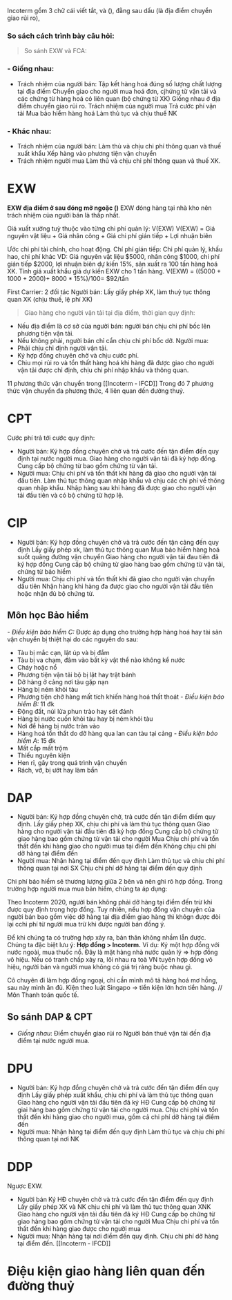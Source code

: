 Incoterm gồm 3 chữ cái viết tắt, và (), đằng sau dấu (là địa điểm chuyển giao rủi ro),
### So sách cách trình bày câu hỏi:
>So sánh EXW và FCA:
### - Giống nhau: 
- Trách nhiệm của người bán:
Tập kết hàng hoá đúng số lượng chất lượng tại địa điểm  Chuyển giao cho người mua hoá đơn, cjhứng từ vận tải và các chứng từ hàng hoá có liên quan (bộ chứng từ XK)
Giống nhau ở địa điểm chuyển giao rủi ro.
	Trách nhiệm của người mua
	Trả cước phí vận tải 
	Mua bảo hiểm hàng hoá
	Làm thủ tục và chịu thuế NK
### - Khác nhau:
- Trách nhiệm của người bán:
Làm thủ và chịu chi phí thông quan và thuế xuất khẩu
 Xếp hàng vào phương tiện vận chuyển  
 - Trách nhiệm người mua 
 Làm thủ và chịu chi phí thông quan và thuế XK.
# EXW
**EXW địa điểm ở sau đóng mở ngoặc ()**
EXW đóng hàng tại nhà kho nên trách nhiệm của người bán là thấp nhất. 

Giá xuất xưởng tuỳ thuộc vào từng chi phí quản lý: V(EXW)
V(EXW) = Giá nguyên vật liệu + Giá nhân công + Giá chi phí gián tiếp + Lợi nhuận biên

Ước chi phí tài chính, cho hoạt động.
Chí phí gián tiếp: Chi phí quản lý, khấu hao, chi phí khác
VD: Giá nguyên vật liệu $5000, nhân công $1000, chi phí gián tiếp $2000, lợi nhuận biên dự kiến 15%, sản xuất ra 100 tấn hàng hoá XK. Tính giá xuất khẩu giá dự kiến EXW cho 1 tấn hàng. 
V(EXW) = ((5000 + 1000 + 2000)+ 8000 * 15%)/100= $92/tấn

First Carrier: 2 đối tác
Người bán: Lấy giấy phép XK, làm thuỷ tục thông quan XK (chịu thuế, lệ phí XK)
> Giao hàng cho người vận tải tại địa điểm, thời gian quy định:
- Nếu địa điểm là cơ sở của người bán: người bán chịu chi phí bốc lên phương tiện vận tải.
- Nếu không phải, người bán chỉ cần chịu chi phí bốc dỡ.
Người mua:
- Phải chịu chỉ định người vận tải.
- Ký hợp đồng chuyên chở và chịu cước phí.
- Chiu mọi rủi ro và tổn thất hàng hoá khi hàng đã được giao cho người vận tải được chỉ định, chịu chi phí nhập khẩu và thông quan.

11 phương thức vận chuyển trong [[Incoterm - IFCD]] Trong đó 7 phương thức vận chuyển đa phương thức, 4 liên quan đến đường thuỷ. 

# CPT
Cước phí trả tới cước quy định:
- Người bán:
Ký hợp đồng chuyên chở và trả cước đến tận điểm đến quy định tại nước người mua.
Giao hàng cho người vận tải đã ký hợp đồng.
Cung cấp bộ chứng từ bao gồm chứng từ vận tải.
- Người mua: 
Chịu chi phí và tổn thất khi hàng đã giao cho người vận tải đầu tiên.
Làm thủ tục thông quan nhập khẩu và chịu các chi phí về thông quan nhập khẩu.
Nhập hàng sau khi hàng đã được giao cho người vận tải đầu tiên và có bộ chứng từ hợp lệ. 
# CIP 
- Người bán:
  Ký hợp đồng chuyên chở và trả cước đến tận cảng đến quy định 
  Lấy giấy phép xk, làm thủ tục thông quan
  Mua bảo hiểm hàng hoá suốt quãng đường vận chuyển
  Giao hàng cho người vận tải đau tiên đã ký hợp đồng
  Cung cấp bộ chứng từ giao hàng bao gồm chứng từ vận tải, chứng từ bảo hiểm
- Người mua:
  Chịu chi phí và tổn thất khi đã giao cho người vận chuyển dầu tiên
  Nhận hàng khi hàng đa được giao cho người vận tải đầu tiên hoặc nhận đủ bộ chứng từ.
## Môn học Bảo hiểm
*- Điều kiện bảo hiểm C:*
Được áp dụng cho trường hợp hàng hoá hay tài sản vận chuyển bị thiệt hại do các nguyên do sau:
- Tàu bị mắc cạn, lật úp và bị đắm
- Tàu bị va chạm, đâm vào bất kỳ vật thể nào không kể nước
- Cháy hoặc nổ
- Phương tiện vận tải bộ bị lật hay trật bánh
- Dỡ hàng ở cảng nơi tàu gặp nạn
- Hàng bị ném khỏi tàu
- Phương tiện chở hàng mất tích khiến hàng hoá thất thoát
*- Điều kiện bảo hiểm B:* 11 đk
- Động đất, núi lửa phun trào hay sét đánh 
- Hàng bị nước cuốn khỏi tàu hay bị ném khỏi tàu
- Nơi để hàng bị nước tràn vào
- Hàng hoá tổn thất do dỡ hàng qua lan can tàu tại cảng
*- Điều kiện bảo hiểm A*: 15 đk
- Mất cắp mất trộm
- Thiếu nguyên kiện
- Hen rỉ, gãy trong quá trình vận chuyển 
- Rách, vỡ, bị ướt hay làm bẩn
# DAP
- Người bán: 
  Ký hợp đồng chuyên chở, trả cước đến tận điểm điếm quy định.
  Lấy giấy phép XK, chịu chi phí và làm thủ tục thông quan
  Giao hàng cho người vận tải đầu tiên đã ký hợp đồng
  Cung cấp bộ chứng từ giao hàng bao gồm chứng từ vận tải cho người Mua
  Chịu chi phí và tổn thất đến khi hàng giao cho người mua tại điểm đến
  Không chịu chi phí dỡ hàng tại điểm đến
- Người mua: 
  Nhận hàng tại điểm đến quy định
  Làm thủ tục và chịu chi phí thông quan tại nơi SX
  Chịu chi phí dỡ hàng tại điểm đến quy định 
  
Chi phí bảo hiểm sẽ thương lượng giữa 2 bên và nên ghi rõ hợp đồng. Trong trường hợp người mua mua bản hiểm, chúng ta áp dụng:

Theo Incoterm 2020, người bán không phải dỡ hàng tại điểm đến trừ khi được quy định trong hợp đồng. Tuy nhiên, nếu hợp đồng vận chuyện của người bán bao gồm việc dỡ hàng tại địa điểm giao hàng thì khôgn được đòi lại cchi phí từ người mua trừ khi được người bán đồng ý.

Để khi chúng ta có trường hợp xảy ra, bản thân không nhầm lẫn được. Chúng ta đặc biệt lưu ý: **Hợp đồng > Incoterm.**
Ví dụ: Ký một hợp đồng với nước ngoài, mua thuốc nổ. Đây là mặt hàng nhà nước quản lý => hợp đồng vô hiệu. Nếu có tranh chấp xảy ra, lôi nhau ra toà VN tuyên hợp đồng vô hiệu, người bán và người mua không có giá trị ràng buộc nhau gì. 

 Cô chuyên đi làm hợp đồng ngoại, chỉ cần mình mô tả hàng hoá mơ hồng, sau này mình ăn đủ. Kiện theo luật Singapo -> tiền kiện lớn hơn tiền hàng. 
 // Môn Thanh toán quốc tế.
## So sánh DAP & CPT
- *Giống nhau*: Điểm chuyển giao rủi ro
Người bán thuê vận tải đến địa điểm tại nước người mua.

# DPU

- Người bán:
Ký hợp đồng chuyên chở và trả cước đến tận điểm đến quy định 
Lấy giấy phép xuất khẩu, chịu chi phí và làm thủ tục thông quan 
Giao hàng cho người vận tải đầu tiên đã ký HĐ
Cung cấp bộ chứng từ giai hàng bao gồm chứng từ vận tải cho người mua. 
Chịu chi phí và tổn thất đến khi hàng giao cho người mua, gồm cả chi phí dỡ hàng tại điểm đến
- Người mua:
Nhận hàng tại điểm đến quy định 
Làm thủ tục và chịu chi phí thông quan tại nơi NK
# DDP 
Ngược EXW. 
- Người bán
Ký HĐ chuyên chở và trả cước đến tận điểm đến quy định 
Lấy giấy phép XK và NK chịu chi phí và làm thủ tục thông quan XNK
Giao hàng cho người vận tải đầu tiên đã ký HĐ
Cung cấp bọ chứng từ giao hàng bao gồm chứng từ vận tải cho người Mua
Chịu chi phí và tổn thất đến khi hàng giao được cho người mua
- Người mua: 
Nhận hàng tại nơi điểm đến quy định.
Chịu chi phí dỡ hàng tại điểm đến.
[[Incoterm - IFCD]]

# Điệu kiện giao hàng liên quan đến đường thuỷ 
